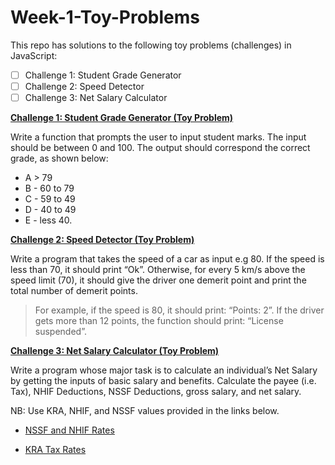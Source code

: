 # Week-1-Toy-Problems
This repo has solutions to the following toy problems (challenges) in JavaScript:
- [ ] Challenge 1: Student Grade Generator
- [ ] Challenge 2: Speed Detector
- [ ] Challenge 3: Net Salary Calculator

<ins>**Challenge 1: Student Grade Generator (Toy Problem)**

Write a function that prompts the user to input student marks. The input should be between 0 and 100. The output should correspond the correct grade, as shown below: 
+ A > 79
+ B - 60 to 79
+ C -  59 to 49
+ D - 40 to 49
+ E - less 40.

 
<ins>**Challenge 2: Speed Detector (Toy Problem)**

Write a program that takes the speed of a car as input e.g 80. If the speed is less than 70, it should print “Ok”. Otherwise, for every 5 km/s above the speed limit (70), it should give the driver one demerit point and print the total number of demerit points.

>For example, if the speed is 80, it should print: “Points: 2”. If the driver gets more than 12 points, the function should print: “License suspended”.


<ins>**Challenge 3: Net Salary Calculator (Toy Problem)**

Write a program whose major task is to calculate an individual’s Net Salary by getting the inputs of basic salary and benefits. Calculate the payee (i.e. Tax), NHIF Deductions, NSSF Deductions, gross salary, and net salary. 

NB: Use KRA, NHIF, and NSSF values provided in the links below.

- [NSSF and NHIF Rates](https://www.aren.co.ke/payroll/taxrates.htm)

- [KRA Tax Rates](www.kra.go.ke/en/individual/calculate-tax/calculating-tax/paye)